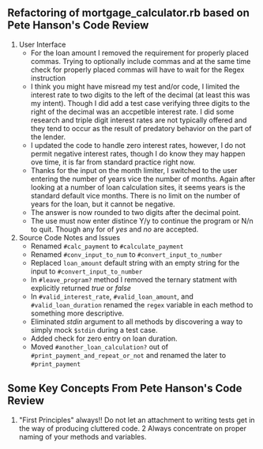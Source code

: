 ## Refactoring of mortgage_calculator.rb based on Pete Hanson's Code Review
1.  User Interface
    *  For the loan amount I removed the requirement for properly placed commas.
       Trying to optionally include commas and at the same time check for properly
       placed commas will have to wait for the Regex instruction
    *  I think you might have misread my test and/or code, I limited the interest
       rate to two digits to the left of the decimal (at least this was my intent).
       Though I did add a test case verifying three digits to the right of the decimal
       was an accpetible interest rate.  I did some research and triple digit interest
       rates are not typically offered and they tend to occur as the result of predatory
       behavior on the part of the lender.
    *  I updated the code to handle zero interest rates, however, I do not permit negative
       interest rates, though I do know they may happen ove time, it is far from standard
       practice right now.
    *  Thanks for the input on the month limiter, I switched to the user entering the
       number of years vice the number of months.  Again after looking at a number of
       loan calculation sites, it seems years is the standard default vice months.  There
       is no limit on the number of years for the loan, but it cannot be negative.
    *  The answer is now rounded to two digits after the decimal point.
    *  The use must now enter distince Y/y to continue the program or N/n to quit.  Though
       any for of _yes_ and _no_ are accepted.
2.  Source Code Notes and Issues
    *  Renamed ```#calc_payment``` to ```#calculate_payment```
    *  Renamed ```#conv_input_to_num``` to ```#convert_input_to_number```
    *  Replaced ```loan_amount``` default string with an empty string for the input to ```#convert_input_to_number```
    *  In ```#leave_program?``` method I removed the ternary statment with explicitly returned _true_ or _false_
    *  In ```#valid_interest_rate```, ```#valid_loan_amount```, and ```#valid_loan_duration``` renamed the ```regex```
       variable in each method to something more descriptive.
    *  Eliminated _stdin_ argument to all methods by discovering a way to simply mock ```$stdin``` during a test case.
    *  Added check for zero entry on loan duration.
    *  Moved ```#another_loan_calculation?``` out of ```#print_payment_and_repeat_or_not``` and renamed the later to ```#print_payment```


## Some Key Concepts From Pete Hanson's Code Review
1.  "First Principles" always!!  Do not let an attachment to writing tests get in the way of producing cluttered code.
2   Always concentrate on proper naming of your methods and variables.